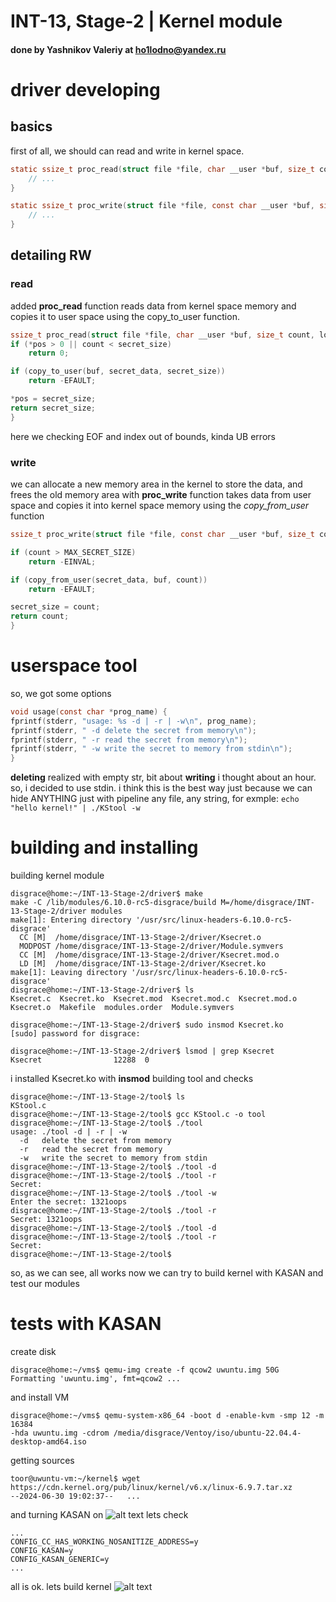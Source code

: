 # INT-13, Stage-2 | Kernel module
#### done by Yashnikov Valeriy at ho1lodno@yandex.ru

# driver developing
## basics
first of all, we should can read and write in kernel space.
```C
static ssize_t proc_read(struct file *file, char __user *buf, size_t count, loff_t *pos) {
    // ...
}

static ssize_t proc_write(struct file *file, const char __user *buf, size_t count, loff_t *pos) {
    // ...
}
```
## detailing RW
### read
added __proc_read__ function reads data from kernel space memory and copies it to user space using the copy_to_user function.
```c
ssize_t proc_read(struct file *file, char __user *buf, size_t count, loff_t *pos) {
if (*pos > 0 || count < secret_size)
	return 0;

if (copy_to_user(buf, secret_data, secret_size))
	return -EFAULT;

*pos = secret_size;
return secret_size;
}
```
here we checking EOF and index out of bounds, kinda UB errors
### write
we can allocate a new memory area in the kernel to store the data, and frees the old memory area with __proc_write__ function takes data from user space and copies it into kernel space memory using the _copy_from_user_ function
```c
ssize_t proc_write(struct file *file, const char __user *buf, size_t count, loff_t *pos) {

if (count > MAX_SECRET_SIZE)
	return -EINVAL;

if (copy_from_user(secret_data, buf, count))
	return -EFAULT;

secret_size = count;
return count;
}
```
# userspace tool 
so, we got some options
```c
void usage(const char *prog_name) {
fprintf(stderr, "usage: %s -d | -r | -w\n", prog_name);
fprintf(stderr, " -d delete the secret from memory\n");
fprintf(stderr, " -r read the secret from memory\n");
fprintf(stderr, " -w write the secret to memory from stdin\n");
}
```
__deleting__ realized with empty str, bit about __writing__ i thought about an hour. so, i decided to use stdin. i think this is the best way just because we can hide ANYTHING just with pipeline 
any file, any string, for exmple:
`echo "hello kernel!" | ./KStool -w`

# building and installing
building kernel module
```shell
disgrace@home:~/INT-13-Stage-2/driver$ make
make -C /lib/modules/6.10.0-rc5-disgrace/build M=/home/disgrace/INT-13-Stage-2/driver modules
make[1]: Entering directory '/usr/src/linux-headers-6.10.0-rc5-disgrace'
  CC [M]  /home/disgrace/INT-13-Stage-2/driver/Ksecret.o
  MODPOST /home/disgrace/INT-13-Stage-2/driver/Module.symvers
  CC [M]  /home/disgrace/INT-13-Stage-2/driver/Ksecret.mod.o
  LD [M]  /home/disgrace/INT-13-Stage-2/driver/Ksecret.ko
make[1]: Leaving directory '/usr/src/linux-headers-6.10.0-rc5-disgrace'
disgrace@home:~/INT-13-Stage-2/driver$ ls
Ksecret.c  Ksecret.ko  Ksecret.mod  Ksecret.mod.c  Ksecret.mod.o  Ksecret.o  Makefile  modules.order  Module.symvers

disgrace@home:~/INT-13-Stage-2/driver$ sudo insmod Ksecret.ko 
[sudo] password for disgrace: 

disgrace@home:~/INT-13-Stage-2/driver$ lsmod | grep Ksecret
Ksecret                12288  0
```
i installed Ksecret.ko with __insmod__
building tool and checks 
```shell
disgrace@home:~/INT-13-Stage-2/tool$ ls
KStool.c
disgrace@home:~/INT-13-Stage-2/tool$ gcc KStool.c -o tool
disgrace@home:~/INT-13-Stage-2/tool$ ./tool 
usage: ./tool -d | -r | -w
  -d   delete the secret from memory
  -r   read the secret from memory
  -w   write the secret to memory from stdin
disgrace@home:~/INT-13-Stage-2/tool$ ./tool -d
disgrace@home:~/INT-13-Stage-2/tool$ ./tool -r
Secret: 
disgrace@home:~/INT-13-Stage-2/tool$ ./tool -w
Enter the secret: 1321oops
disgrace@home:~/INT-13-Stage-2/tool$ ./tool -r
Secret: 1321oops
disgrace@home:~/INT-13-Stage-2/tool$ ./tool -d
disgrace@home:~/INT-13-Stage-2/tool$ ./tool -r
Secret: 
disgrace@home:~/INT-13-Stage-2/tool$ 
```
so, as we can see, all works
now we can try to build kernel with KASAN and test our modules

# tests with KASAN
create disk
```shel
disgrace@home:~/vms$ qemu-img create -f qcow2 uwuntu.img 50G
Formatting 'uwuntu.img', fmt=qcow2 ...
```
and install VM
```shell
disgrace@home:~/vms$ qemu-system-x86_64 -boot d -enable-kvm -smp 12 -m 16384 
-hda uwuntu.img -cdrom /media/disgrace/Ventoy/iso/ubuntu-22.04.4-desktop-amd64.iso
```
getting sources
```shell
toor@uwuntu-vm:~/kernel$ wget https://cdn.kernel.org/pub/linux/kernel/v6.x/linux-6.9.7.tar.xz
--2024-06-30 19:02:37--   ...
```
and turning KASAN on
![alt text](https://github.com/flipthewho/INT-13-Stage-2/blob/main/media/Pasted%20image%2020240630191304.png)
lets check
```nano
...
CONFIG_CC_HAS_WORKING_NOSANITIZE_ADDRESS=y
CONFIG_KASAN=y
CONFIG_KASAN_GENERIC=y
...
```
all is ok. lets build kernel
![alt text](https://github.com/flipthewho/INT-13-Stage-2/blob/main/media/Pasted%20image%2020240630191853.png)